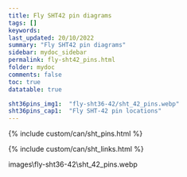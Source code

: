 ```yaml
---
title: Fly SHT42 pin diagrams
tags: []
keywords: 
last_updated: 20/10/2022
summary: "Fly SHT42 pin diagrams"
sidebar: mydoc_sidebar
permalink: fly-sht42_pins.html
folder: mydoc
comments: false
toc: true
datatable: true

sht36pins_img1:  "fly-sht36-42/sht_42_pins.webp"
sht36pins_cap1:  "Fly SHT-42 pin locations" 
---
```


{% include custom/can/sht_pins.html %}

{% include custom/can/sht_links.html %}

images\fly-sht36-42\sht_42_pins.webp